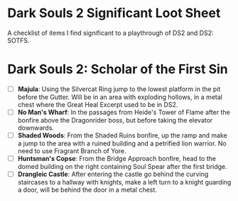 # Dark Souls 2 Significant Loot Sheet
A checklist of items I find significant to a playthrough of DS2 and DS2: SOTFS.

# Dark Souls 2: Scholar of the First Sin
- [ ] **Majula**: Using the Silvercat Ring jump to the lowest platform in the pit before the Gutter. Will be in an area with exploding hollows, in a metal chest where the Great Heal Excerpt used to be in DS2.
- [ ] **No Man's Wharf**: In the passages from Heide's Tower of Flame after the bonfire above the Dragonrider boss, but before taking the elevator downwards.
- [ ] **Shaded Woods**: From the Shaded Ruins bonfire, up the ramp and make a jump to the area with a ruined building and a petrified lion warrior. No need to use Fragrant Branch of Yore.
- [ ] **Huntsman's Copse**: From the Bridge Approach bonfire, head to the domed building on the right containing Soul Spear after the first bridge.
- [ ] **Drangleic Castle**: After entering the castle go behind the curving staircases to a hallway with knights, make a left turn to a knight guarding a door, will be behind the door in a metal chest.
